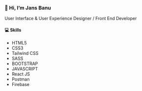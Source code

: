 <h3> 👋 Hi, I’m Jans Banu </h3>
<p>User Interface & User Experience Designer / Front End Developer</p>

<h4>💻 Skills</h4>
<ul>
  <li>HTML5</li>
  <li>CSS3</li>
  <li>Tailwind CSS</li>
  <li>SASS</li>
  <li>BOOTSTRAP</li>
  <li>JAVASCRIPT</li>
  <li>React JS</li>
  <li>Postman</li>
   <li>Firebase</li>
</ul>


<!---
jansuxui/jansuxui is a ✨ special ✨ repository because its `README.md` (this file) appears on your GitHub profile.
You can click the Preview link to take a look at your changes.
--->


